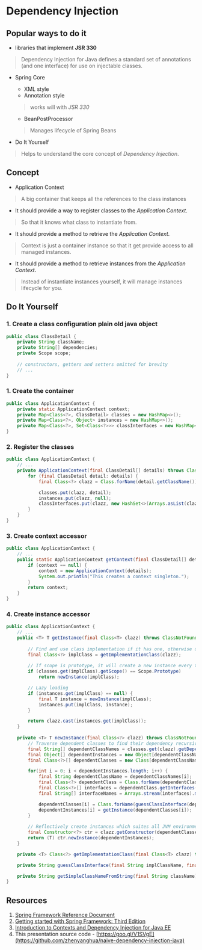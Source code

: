# Dependency Injection

## Popular ways to do it
- libraries that implement **JSR 330** 
> Dependency Injection for Java defines a standard set of annotations (and one interface) for use on injectable classes.

- Spring Core
  - XML style
  - Annotation style
  > works will with *JSR 330*
  - BeanPostProcessor
  > Manages lifecycle of Spring Beans

- Do It Yourself
> Helps to understand the core concept of *Dependency Injection*.

## Concept
- Application Context 
> A big container that keeps all the references to the class instances
- It should provide a way to register classes to the *Application Context*.
> So that it knows what class to instantiate from.
- It should provide a method to retrieve the *Application Context*.
> Context is just a container instance so that it get provide access to all managed instances.
- It should provide a method to retrieve instances from the *Application Context*.
> Instead of instantiate instances yourself, it will manage instances lifecycle for you.

## Do It Yourself

### 1. Create a class configuration plain old java object
```java
public class ClassDetail {
    private String className;
    private String[] dependencies;
    private Scope scope;
    
    // constructors, getters and setters omitted for brevity
    // ...
}
```

### 1. Create the container
```java
public class ApplicationContext {
    private static ApplicationContext context;
    private Map<Class<?>, ClassDetail> classes = new HashMap<>();
    private Map<Class<?>, Object> instances = new HashMap<>();
    private Map<Class<?>, Set<Class<?>>> classInterfaces = new HashMap<>();
}
```

### 2. Register the classes
```java
public class ApplicationContext {
    // ...
    private ApplicationContext(final ClassDetail[] details) throws ClassNotFoundException {
        for (final ClassDetail detail: details) {
            final Class<?> clazz = Class.forName(detail.getClassName());

            classes.put(clazz, detail);
            instances.put(clazz, null);
            classInterfaces.put(clazz, new HashSet<>(Arrays.asList(clazz.getInterfaces())));
        }
    }
}
```

### 3. Create context accessor
```java
public class ApplicationContext {
    // ...
    public static ApplicationContext getContext(final ClassDetail[] details) throws ClassNotFoundException {
        if (context == null) {
            context = new ApplicationContext(details);
            System.out.println("This creates a context singleton.");
        }
        return context;
    }
}
```

### 4. Create instance accessor
```java
public class ApplicationContext {
    // ...
    public <T> T getInstance(final Class<T> clazz) throws ClassNotFoundException, InvocationTargetException, NoSuchMethodException, InstantiationException, IllegalAccessException {
    
        // Find and use class implementation if it has one, otherwise use the original class.
        final Class<?> implClass = getImplementationClass(clazz);
        
        // If scope is prototype, it will create a new instance every time.
        if (classes.get(implClass).getScope() == Scope.Prototype)
            return newInstance(implClass);

        // Lazy loading
        if (instances.get(implClass) == null) {
            final T instance = newInstance(implClass);
            instances.put(implClass, instance);
        }

        return clazz.cast(instances.get(implClass));
    }
    
    private <T> T newInstance(final Class<?> clazz) throws ClassNotFoundException, NoSuchMethodException, IllegalAccessException, InvocationTargetException, InstantiationException {
        // Traverse dependent classes to find their dependency recursively, and use class implementation if they have one.
        final String[] dependentClassNames = classes.get(clazz).getDependencies();
        final Object[] dependentInstances = new Object[dependentClassNames.length];
        final Class<?>[] dependentClasses = new Class[dependentClassNames.length];

        for(int i = 0; i < dependentInstances.length; i++) {
            final String dependentClassName = dependentClassNames[i];
            final Class<?> dependentClass = Class.forName(dependentClassName);
            final Class<?>[] interfaces = dependentClass.getInterfaces();
            final String[] interfaceNames = Arrays.stream(interfaces).map(Class::getName).toArray(String[]::new);

            dependentClasses[i] = Class.forName(guessClassInterface(dependentClassName, interfaceNames));
            dependentInstances[i] = getInstance(dependentClasses[i]);
        }
        
        // Reflectively create instances which suites all JVM environment.
        final Constructor<?> ctr = clazz.getConstructor(dependentClasses);
        return (T) ctr.newInstance(dependentInstances);
    }

    private <T> Class<?> getImplementationClass(final Class<T> clazz) throws ClassNotFoundException { /*...*/ }

    private String guessClassInterface(final String implClassName, final String[] interfaceNames) { /*...*/ }

    private String getSimpleClassNameFromString(final String className) { /*...*/ }
}
```

## Resources
1. [Spring Framework Reference Document](https://docs.spring.io/spring/docs/current/spring-framework-reference/htmlsingle/)
2. [Getting started with Spring Framework: Third Edition](https://www.amazon.com/Getting-started-Spring-Framework-Third-ebook/dp/B01HZXQFUS/ref=sr_1_1?ie=UTF8&qid=1500389139&sr=8-1&keywords=spring+framework)
3. [Introduction to Contexts and Dependency Injection for Java EE](https://docs.oracle.com/javaee/7/tutorial/cdi-basic.htm)
4. This presentation source code - [https://goo.gl/V1SVgE](https://github.com/zhenyanghua/naive-dependency-injection-java)


